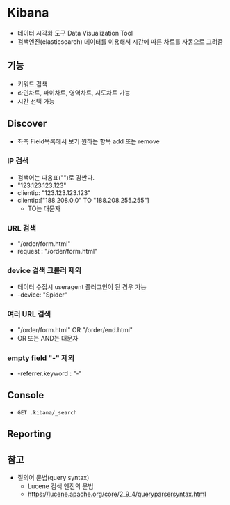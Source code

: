 # Kibana
- 데이터 시각화 도구 Data Visualization Tool
- 검색엔진(elasticsearch) 데이터를 이용해서 시간에 따른 차트를 자동으로 그려줌

## 기능
- 키워드 검색
- 라인차트, 파이차트, 영역차트, 지도차트 가능
- 시간 선택 가능

## Discover
- 좌측 Field목록에서 보기 원하는 항목 add 또는 remove

### IP 검색
- 검색어는 따옴표("")로 감싼다.
- "123.123.123.123" 
- clientip: "123.123.123.123"
- clientip:["188.208.0.0" TO "188.208.255.255"]
  - TO는 대문자

### URL 검색
- "/order/form.html"
- request : "/order/form.html"

### device 검색 크롤러 제외
- 데이터 수집시 useragent 플러그인이 된 경우 가능
- -device: "Spider"

### 여러 URL 검색
- "/order/form.html" OR "/order/end.html"
- OR 또는 AND는 대문자

### empty field "-" 제외
- -referrer.keyword : "-"

## Console
- `GET .kibana/_search`

## Reporting


## 참고
- 질의어 문법(query syntax)
  - Lucene 검색 엔진의 문법
  - https://lucene.apache.org/core/2_9_4/queryparsersyntax.html
